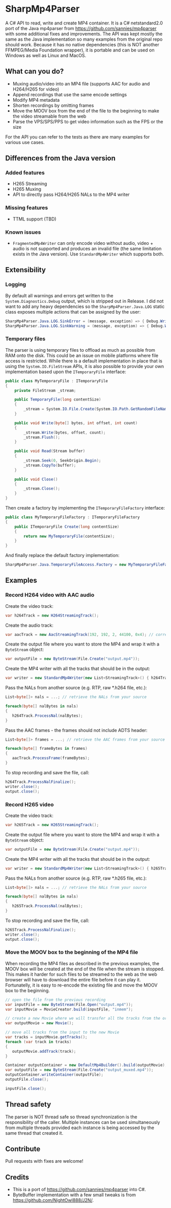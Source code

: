 # SharpMp4Parser

A C# API to read, write and create MP4 container. It is a C# netstandard2.0 port of the Java mp4parser from https://github.com/sannies/mp4parser 
with some additional fixes and improvements. The API was kept mostly the same as the Java implementation so many examples from the original repo
should work. Because it has no native dependencies (this is NOT another FFMPEG/Media Foundation wrapper), it is portable and can be used on
Windows as well as Linux and MacOS.

## What can you do?
- Muxing audio/video into an MP4 file (supports AAC for audio and H264/H265 for video)
- Append recordings that use the same encode settings
- Modify MP4 metadata
- Shorten recordings by omitting frames
- Move the MOOV box from the end of the file to the beginning to make the video streamable from the web
- Parse the VPS/SPS/PPS to get video information such as the FPS or the size

For the API you can refer to the tests as there are many examples for various use cases.

## Differences from the Java version

### Added features
- H265 Streaming
- H265 Muxing
- API to directly pass H264/H265 NALs to the MP4 writer

### Missing features
- TTML support (TBD)

### Known issues
- `FragmentedMp4Writer` can only encode video without audio, video + audio is not supported and produces an invalid file (the same limitation exists in the Java version).
Use `StandardMp4Writer` which supports both.

## Extensibility

### Logging
By default all warnings and errors get written to the `System.Diagnostics.Debug` output, which is stripped out in Release. I did not want to add any heavy dependencies
so the `SharpMp4Parser.Java.LOG` static class exposes multiple actions that can be assigned by the user:
```cs
SharpMp4Parser.Java.LOG.SinkError = (message, exception) => { Debug.WriteLine(message); };
SharpMp4Parser.Java.LOG.SinkWarning = (message, exception) => { Debug.WriteLine(message); };
```

### Temporary files
The parser is using temporary files to offload as much as possible from RAM onto the disk. This could be an issue on mobile platforms where file access is restricted. 
While there is a default implementation in place that is using the `System.IO.FileStream` APIs, it is also possible to provide your own implementation based upon the
`ITemporaryFile` interface:
```cs
public class MyTemporaryFile : ITemporaryFile
{
    private FileStream _stream;

    public TemporaryFile(long contentSize)
    {
        _stream = System.IO.File.Create(System.IO.Path.GetRandomFileName(), (int)contentSize, FileOptions.DeleteOnClose);
    }

    public void Write(byte[] bytes, int offset, int count)
    {
        _stream.Write(bytes, offset, count);
        _stream.Flush();
    }

    public void Read(Stream buffer)
    {
        _stream.Seek(0, SeekOrigin.Begin);
        _stream.CopyTo(buffer);
    }

    public void Close()
    {
        _stream.Close();
    }
}
```

Then create a factory by implementing the `ITemporaryFileFactory` interface:
```cs
public class MyTemporaryFileFactory : ITemporaryFileFactory
{
    public ITemporaryFile Create(long contentSize)
    {
        return new MyTemporaryFile(contentSize);
    }
}
```

And finally replace the default factory implementation:
```cs
SharpMp4Parser.Java.TemporaryFileAccess.Factory = new MyTemporaryFileFactory();
```

## Examples

### Record H264 video with AAC audio

Create the video track:
```cs
var h264Track = new H264StreamingTrack();
```

Create the audio track:
```cs
var aacTrack = new AacStreamingTrack(192, 192, 2, 44100, 0x4); // correct AAC parameters should be retrieved from the source, e.g. from the SDP or ADTS header
```

Create the output file where you want to store the MP4 and wrap it with a `ByteStream` object:
```cs
var outputFile = new ByteStream(File.Create("output.mp4"));
```

Create the MP4 writer with all the tracks that should be in the output:
```cs
var writer = new StandardMp4Writer(new List<StreamingTrack>() { h264Track, aacTrack }, output);
```

Pass the NALs from another source (e.g. RTP, raw *.h264 file, etc.):
```cs
List<byte[]> nals = ...; // retrieve the NALs from your source

foreach(byte[] nalBytes in nals)
{
   h264Track.ProcessNal(nalBytes);
}
```

Pass the AAC frames - the frames should not include ADTS header:
```cs
List<byte[]> frames = ...; // retrieve the AAC frames from your source

foreach(byte[] frameBytes in frames)
{
   aacTrack.ProcessFrame(frameBytes);
}
```

To stop recording and save the file, call:
```cs
h264Track.ProcessNalFinalize();
writer.close();
output.close();
```

### Record H265 video
Create the video track:
```cs
var h265Track = new H265StreamingTrack();
```

Create the output file where you want to store the MP4 and wrap it with a `ByteStream` object:
```cs
var outputFile = new ByteStream(File.Create("output.mp4"));
```

Create the MP4 writer with all the tracks that should be in the output:
```cs
var writer = new StandardMp4Writer(new List<StreamingTrack>() { h265Track }, output);
```

Pass the NALs from another source (e.g. RTP, raw *.h265 file, etc.):
```cs
List<byte[]> nals = ...; // retrieve the NALs from your source

foreach(byte[] nalBytes in nals)
{
   h265Track.ProcessNal(nalBytes);
}
```

To stop recording and save the file, call:
```cs
h265Track.ProcessNalFinalize();
writer.close();
output.close();
```

### Move the MOOV box to the beginning of the MP4 file
When recording the MP4 files as described in the previous examples, the MOOV box will be created at the end of the file
when the stream is stopped. This makes it harder for such files to be streamed to the web as the web browser will have
to download the entire file before it can play it. Fortunatelly, it is easy to re-encode the existing file and move the 
MOOV box to the beginning.

```cs
// open the file from the previous recording
var inputFile = new ByteStream(File.Open("output.mp4"));
var inputMovie = MovieCreator.build(inputFile, "inmem");

// create a new Movie where we will transfer all the tracks from the original Movie
var outputMovie = new Movie();

// move all tracks from the input to the new Movie
var tracks = inputMovie.getTracks();
foreach (var track in tracks)
{
   outputMovie.addTrack(track);
}

Container outputContainer = new DefaultMp4Builder().build(outputMovie);
var outputFile = new ByteStream(File.Create("output_muxed.mp4"));
outputContainer.writeContainer(outputFile);
outputFile.close();

inputFile.close();
```

## Thread safety
The parser is NOT thread safe so thread synchronization is the responsibility of the caller. Multiple instances
can be used simultaneously from multiple threads provided each instance is being accessed by the same thread that created it.

## Contribute
Pull requests with fixes are welcome!

## Credits
- This is a port of https://github.com/sannies/mp4parser into C#.
- ByteBuffer implementation with a few small tweaks is from https://github.com/NightOwl888/J2N/.